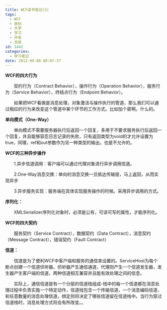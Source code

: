 ```yaml
---
title: WCF读书笔记(3)
tags:
  - WCF
  - 原创
  - 大学
  - 学习
  - 开发
  - 总结
id: 1442
categories:
  - 学习笔记
date: 2012-09-08 08:07:37
---
```


**WCF的四大行为**

　　契约行为（Contract Behavior），操作行为（Operation Behavior），服务行为（Service Behavior），终结点行为（Endpoint Behavior）。

　　如果把WCF看做是消息处理，对象激活与操作执行的管道，那么我们可以通过相应的行为来改变这个管道中某个环节的工作方式。比如加个密啊。什么的。

**单向模式（One-Way）**

　　单向模式不需要服务器执行后返回一个回复，多用于不要求服务执行后返回一个回复，并且能够容忍日志记录的失败，只有返回类型为void的才允许设置为true，同理，ref和out参数作为另一种类型的输出。也是不允许的。

**WCF的三种异步操作**

　　1.异步信道调用：客户端可以通过代理对象进行异步调用信道。

　　2.One-Way消息交换：单向的消息交换一旦抵达传输层，马上返回，从而实现异步

　　3.异步服务实现：服务端在具体实现服务操作的时候。采用异步调用的方式。

**序列化：**

　　XMLSerializer序列化对象时，必须是公有，可读可写的属性，才能序列化。

**WCF的四大契约**

　　服务契约（Service Contract），数据契约（Data Contract），消息契约（Message Contract），错误契约（Fault Contract）

**信道：**

　　信道是为了便利WCF中客户端和服务的通信来设置的。ServiceHost为每个断点创建一个信道侦听器，侦听器产生通信通道，代理则产生一个信道发生器，发生器产生客户端的信道，两种信道相互兼容并且能有效处理之间的信息。

　　实际上，通信信道是有一个分层的信道栈组成-栈中的每一个信道都在消息处理过程中负责实施一个特定动作，信道栈包含一个传输信道，一个消息编码信道，和任意数量的消息处理信道，绑定则将决定了哪些信道留在信道栈中。当行为穿过信道栈时，消息处理方式将会有所改变。。